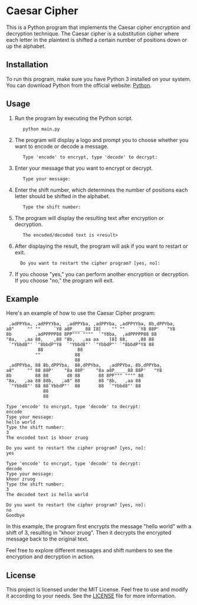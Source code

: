 # Caesar Cipher

This is a Python program that implements the Caesar cipher encryption and decryption technique. The Caesar cipher is a substitution cipher where each letter in the plaintext is shifted a certain number of positions down or up the alphabet.

## Installation

To run this program, make sure you have Python 3 installed on your system. You can download Python from the official website: [Python](python.org).

## Usage

1. Run the program by executing the Python script.
   ```
      python main.py
   ```
3. The program will display a logo and prompt you to choose whether you want to encode or decode a message.
   ```
      Type 'encode' to encrypt, type 'decode' to decrypt:
   ```
5. Enter your message that you want to encrypt or decrypt.
   ```
      Type your message:
   ```
7. Enter the shift number, which determines the number of positions each letter should be shifted in the alphabet.
   ```
      Type the shift number:
   ```
9. The program will display the resulting text after encryption or decryption.
   ```
      The encoded/decoded text is <result>
   ```
11. After displaying the result, the program will ask if you want to restart or exit.
    ```
      Do you want to restart the cipher program? [yes, no]:
    ```
12. If you choose "yes," you can perform another encryption or decryption. If you choose "no," the program will exit.

## Example

Here's an example of how to use the Caesar Cipher program:
```
 ,adPPYba, ,adPPYYba,  ,adPPYba, ,adPPYba, ,adPPYYba, 8b,dPPYba,  
a8"     "" ""     `Y8 a8P_____88 I8[    "" ""     `Y8 88P'   "Y8  
8b         ,adPPPPP88 8PP""" """"  `"Y8ba,  ,adPPPPP88 88          
"8a,   ,aa 88,    ,88 "8b,   ,aa aa    ]8I 88,    ,88 88          
 `"Ybbd8"' `"8bbdP"Y8  `"Ybbd8"' `"YbbdP"' `"8bbdP"Y8 88   
            88             88                                 
           ""             88                                 
                          88                                 
 ,adPPYba, 88 8b,dPPYba,  88,dPPYba,   ,adPPYba, 8b,dPPYba,  
a8"     "" 88 88P'    "8a 88P'    "8a a8P_____88 88P'   "Y8  
8b         88 88       d8 88       88 8PP""" """" 88          
"8a,   ,aa 88 88b,   ,a8" 88       88 "8b,   ,aa 88          
 `"Ybbd8"' 88 88`YbbdP"'  88       88  `"Ybbd8"' 88          
              88                                             
              88     

Type 'encode' to encrypt, type 'decode' to decrypt:
encode
Type your message:
hello world
Type the shift number:
3
The encoded text is khoor zruog

Do you want to restart the cipher program? [yes, no]:
yes

Type 'encode' to encrypt, type 'decode' to decrypt:
decode
Type your message:
khoor zruog
Type the shift number:
3
The decoded text is hello world

Do you want to restart the cipher program? [yes, no]:
no
Goodbye

```

In this example, the program first encrypts the message "hello world" with a shift of 3, resulting in "khoor zruog". Then it decrypts the encrypted message back to the original text.

Feel free to explore different messages and shift numbers to see the encryption and decryption in action.

## License

This project is licensed under the MIT License. Feel free to use and modify it according to your needs. See the [LICENSE](LICENSE) file for more information.




    
